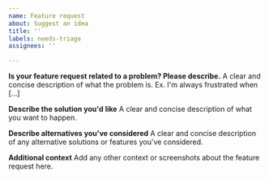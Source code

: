 ```yaml
---
name: Feature request
about: Suggest an idea
title: ''
labels: needs-triage
assignees: ''

---
```


<!--
  Remember to add django kanban board project underneath labels,
  it's not automated
-->

**Is your feature request related to a problem? Please describe.**
A clear and concise description of what the problem is. Ex. I'm always frustrated when [...]

**Describe the solution you'd like**
A clear and concise description of what you want to happen.

**Describe alternatives you've considered**
A clear and concise description of any alternative solutions or features you've considered.

**Additional context**
Add any other context or screenshots about the feature request here.
